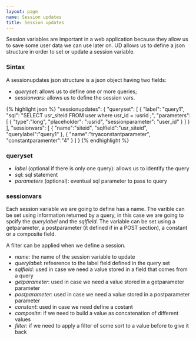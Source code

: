 ```yaml
---
layout: page
name: Session updates
title: Session updates
---
```


Session variables are important in a web application because they allow us to save some user data we can use later on.
UD allows us to define a json structure in order to set or update a session variable.

### Sintax

A sessionupdates json structure is a json object having two fields:

* *queryset*: allows us to define one or more queries;
* *sessionvars*: allows us to define the session vars.

{% highlight json %}
"sessionupdates": {
  "queryset": [
    {
      "label": "query1",
      "sql": "SELECT usr_siteid FROM user where usr_id = :usrid ;",
      "parameters":[
        { "type":"long", "placeholder": ":usrid", "sessionparameter": "user_id" }
      ]
    }
  ],
  "sessionvars": [
    { "name":"siteid", "sqlfield":"usr_siteid", "querylabel":"query1" },
    { "name":"tryaconstantparameter", "constantparamenter":"4" }
  ]
}
{% endhighlight %}

### queryset

* *label* (optional if there is only one query): allows us to identify the query
* *sql*: sql statement
* *parameters* (optional): eventual sql parameter to pass to query

### sessionvars

Each session variable we are going to define has a name. The varible can be set using information returned by a query, in this case we are going to spcify the *querylabel* and the *sqlfield*. The variable can be set using a getparameter, a postparameter (it defined if in a POST section), a constant or a composite field.

A filter can be applied when we define a session.

* *name*: the name of the session variable to update
* *querylabel*: refeerence to the label field defined in the query set
* *sqlfield*: used in case we need a value stored in a field that comes from a query
* *getparameter*: used in case we need a value stored in a getparameter parameter
* *postparameter*: used in case we need a value stored in a postparameter parameter
* *constant*: used in case we need define a costant
* *composite*: if we need to build a value as concatenation of different values
* *filter*: if we need to apply a filter of some sort to a value before to give it back


